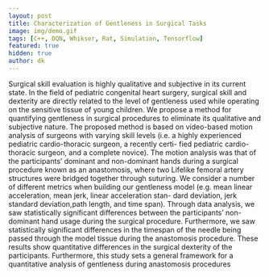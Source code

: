 ```yaml
---
layout: post
title: Characterization of Gentleness in Surgical Tasks
image: img/demo.gif
tags: [C++, DQN, Whikser, Rat, Simulation, Tensorflow]
featured: true
hidden: true
author: dk
---
```


Surgical skill evaluation is highly qualitative and
subjective in its current state. In the field of pediatric congenital
heart surgery, surgical skill and dexterity are directly related
to the level of gentleness used while operating on the sensitive
tissue of young children. We propose a method for quantifying
gentleness in surgical procedures to eliminate its qualitative and
subjective nature. The proposed method is based on video-based
motion analysis of surgeons with varying skill levels (i.e. a highly
experienced pediatric cardio-thoracic surgeon, a recently certi-
fied pediatric cardio-thoracic surgeon, and a complete novice).
The motion analysis was that of the participants’ dominant
and non-dominant hands during a surgical procedure known
as an anastomosis, where two Lifelike femoral artery structures
were bridged together through suturing. We consider a number
of different metrics when building our gentleness model (e.g.
mean linear acceleration, mean jerk, linear acceleration stan-
dard deviation, jerk standard deviation,path length, and time
span). Through data analysis, we saw statistically significant
differences between the participants’ non-dominant hand usage
during the surgical procedure. Furthermore, we saw statistically
significant differences in the timespan of the needle being passed
through the model tissue during the anastomosis procedure.
These results show quantitative differences in the surgical
dexterity of the participants. Furthermore, this study sets a
general framework for a quantitative analysis of gentleness
during anastomosis procedures

